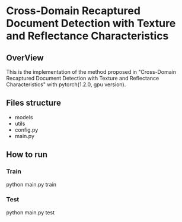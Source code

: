 # Cross-Domain Recaptured Document Detection with Texture and Reflectance Characteristics
## OverView
This is the implementation of the method proposed in "Cross-Domain Recaptured Document Detection with Texture and Reflectance Characteristics" with pytorch(1.2.0, gpu version). 
## Files structure
* models
* utils
* config.py
* main.py
## How to run
### Train
python main.py train
### Test
python main.py test
